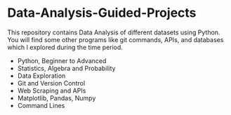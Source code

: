 # Data-Analysis-Guided-Projects

This repository contains Data Analysis of different datasets using Python. You will find some other programs like git commands, APIs, and databases which I explored during the time period.

- Python, Beginner to Advanced
- Statistics, Algebra and Probability
- Data Exploration
- Git and Version Control
- Web Scraping and APIs
- Matplotlib, Pandas, Numpy
- Command Lines
